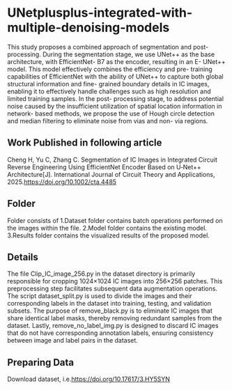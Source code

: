 # UNetplusplus-integrated-with-multiple-denoising-models
This study proposes a combined approach of segmentation
 and post- processing. During the segmentation stage, we use UNet++ as the base architecture, with EfficientNet- B7 
as the encoder, resulting in an E- UNet++ model. This model effectively combines the efficiency and pre- training capabilities of 
EfficientNet with the ability of UNet++ to capture both global structural information and fine- grained boundary details in IC 
images, enabling it to effectively handle challenges such as high resolution and limited training samples. In the post- processing 
stage, to address potential noise caused by the insufficient utilization of spatial location information in network- based methods, 
we propose the use of Hough circle detection and median filtering to eliminate noise from vias and non- via regions.
## Work Published in following article
Cheng H, Yu C, Zhang C. Segmentation of IC Images in Integrated Circuit Reverse Engineering Using EfficientNet Encoder Based on U‐Net++ Architecture[J]. International Journal of Circuit Theory and Applications, 2025.https://doi.org/10.1002/cta.4485
## Folder
Folder consists of 1.Dataset folder contains batch operations performed on the images within the file. 2.Model folder contains the existing model.
3.Results folder contains the visualized results of the proposed model.
## Details   
The file Clip_IC_image_256.py in the dataset directory is primarily responsible for cropping 1024×1024 IC images into 256×256 patches. This preprocessing step facilitates subsequent data augmentation operations. The script dataset_split.py is used to divide the images and their corresponding labels in the dataset into training, testing, and validation subsets. The purpose of remove_black.py is to eliminate IC images that share identical label masks, thereby removing redundant samples from the dataset. Lastly, remove_no_label_img.py is designed to discard IC images that do not have corresponding annotation labels, ensuring consistency between image and label pairs in the dataset.
## Preparing Data  
Download dataset, i.e.https://doi.org/10.17617/3.HY5SYN
